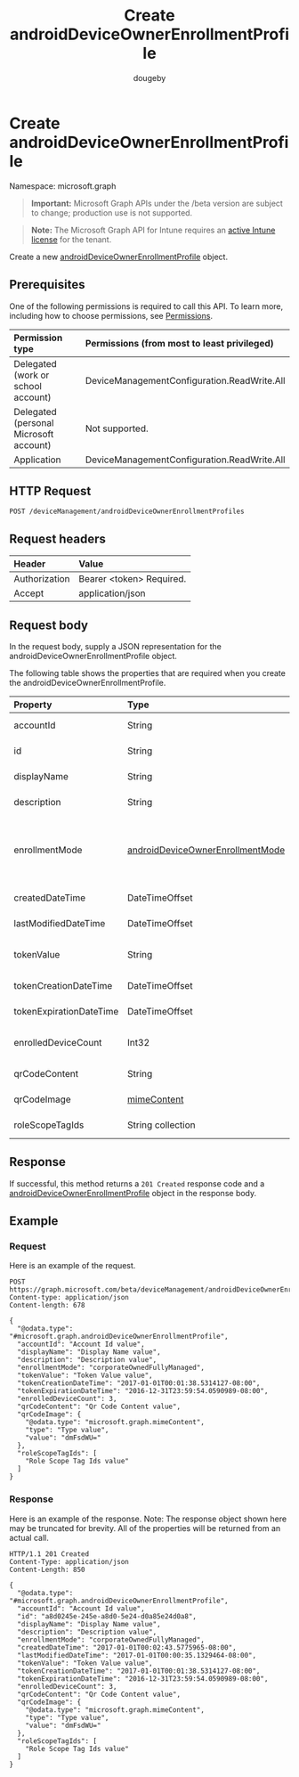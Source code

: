 ﻿---
title: "Create androidDeviceOwnerEnrollmentProfile"
description: "Create a new androidDeviceOwnerEnrollmentProfile object."
author: "dougeby"
localization_priority: Normal
ms.prod: "intune"
doc_type: apiPageType
---

# Create androidDeviceOwnerEnrollmentProfile

Namespace: microsoft.graph

> **Important:** Microsoft Graph APIs under the /beta version are subject to change; production use is not supported.

> **Note:** The Microsoft Graph API for Intune requires an [active Intune license](https://go.microsoft.com/fwlink/?linkid=839381) for the tenant.

Create a new [androidDeviceOwnerEnrollmentProfile](../resources/intune-androidforwork-androiddeviceownerenrollmentprofile.md) object.

## Prerequisites

One of the following permissions is required to call this API. To learn more, including how to choose permissions, see [Permissions](/graph/permissions-reference).

| Permission type                        | Permissions (from most to least privileged) |
| :------------------------------------- | :------------------------------------------ |
| Delegated (work or school account)     | DeviceManagementConfiguration.ReadWrite.All |
| Delegated (personal Microsoft account) | Not supported.                              |
| Application                            | DeviceManagementConfiguration.ReadWrite.All |

## HTTP Request

<!-- {
  "blockType": "ignored"
}
-->

```http
POST /deviceManagement/androidDeviceOwnerEnrollmentProfiles
```

## Request headers

| Header        | Value                          |
| :------------ | :----------------------------- |
| Authorization | Bearer &lt;token&gt; Required. |
| Accept        | application/json               |

## Request body

In the request body, supply a JSON representation for the androidDeviceOwnerEnrollmentProfile object.

The following table shows the properties that are required when you create the androidDeviceOwnerEnrollmentProfile.

| Property                | Type                                                                                                       | Description                                                                                                                                                                       |
| :---------------------- | :--------------------------------------------------------------------------------------------------------- | :-------------------------------------------------------------------------------------------------------------------------------------------------------------------------------- |
| accountId               | String                                                                                                     | Tenant GUID the enrollment profile belongs to.                                                                                                                                    |
| id                      | String                                                                                                     | Unique GUID for the enrollment profile.                                                                                                                                           |
| displayName             | String                                                                                                     | Display name for the enrollment profile.                                                                                                                                          |
| description             | String                                                                                                     | Description for the enrollment profile.                                                                                                                                           |
| enrollmentMode          | [androidDeviceOwnerEnrollmentMode](../resources/intune-androidforwork-androiddeviceownerenrollmentmode.md) | The enrollment mode of devices that use this enrollment profile. Possible values are: `corporateOwnedDedicatedDevice`, `corporateOwnedFullyManaged`, `corporateOwnedWorkProfile`. |
| createdDateTime         | DateTimeOffset                                                                                             | Date time the enrollment profile was created.                                                                                                                                     |
| lastModifiedDateTime    | DateTimeOffset                                                                                             | Date time the enrollment profile was last modified.                                                                                                                               |
| tokenValue              | String                                                                                                     | Value of the most recently created token for this enrollment profile.                                                                                                             |
| tokenCreationDateTime   | DateTimeOffset                                                                                             | Date time the most recently created token was created.                                                                                                                            |
| tokenExpirationDateTime | DateTimeOffset                                                                                             | Date time the most recently created token will expire.                                                                                                                            |
| enrolledDeviceCount     | Int32                                                                                                      | Total number of Android devices that have enrolled using this enrollment profile.                                                                                                 |
| qrCodeContent           | String                                                                                                     | String used to generate a QR code for the token.                                                                                                                                  |
| qrCodeImage             | [mimeContent](../resources/intune-shared-mimecontent.md)                                                   | String used to generate a QR code for the token.                                                                                                                                  |
| roleScopeTagIds         | String collection                                                                                          | List of Scope Tags for this Entity instance.                                                                                                                                      |

## Response

If successful, this method returns a `201 Created` response code and a [androidDeviceOwnerEnrollmentProfile](../resources/intune-androidforwork-androiddeviceownerenrollmentprofile.md) object in the response body.

## Example

### Request

Here is an example of the request.

```http
POST https://graph.microsoft.com/beta/deviceManagement/androidDeviceOwnerEnrollmentProfiles
Content-type: application/json
Content-length: 678

{
  "@odata.type": "#microsoft.graph.androidDeviceOwnerEnrollmentProfile",
  "accountId": "Account Id value",
  "displayName": "Display Name value",
  "description": "Description value",
  "enrollmentMode": "corporateOwnedFullyManaged",
  "tokenValue": "Token Value value",
  "tokenCreationDateTime": "2017-01-01T00:01:38.5314127-08:00",
  "tokenExpirationDateTime": "2016-12-31T23:59:54.0590989-08:00",
  "enrolledDeviceCount": 3,
  "qrCodeContent": "Qr Code Content value",
  "qrCodeImage": {
    "@odata.type": "microsoft.graph.mimeContent",
    "type": "Type value",
    "value": "dmFsdWU="
  },
  "roleScopeTagIds": [
    "Role Scope Tag Ids value"
  ]
}
```

### Response

Here is an example of the response. Note: The response object shown here may be truncated for brevity. All of the properties will be returned from an actual call.

```http
HTTP/1.1 201 Created
Content-Type: application/json
Content-Length: 850

{
  "@odata.type": "#microsoft.graph.androidDeviceOwnerEnrollmentProfile",
  "accountId": "Account Id value",
  "id": "a8d0245e-245e-a8d0-5e24-d0a85e24d0a8",
  "displayName": "Display Name value",
  "description": "Description value",
  "enrollmentMode": "corporateOwnedFullyManaged",
  "createdDateTime": "2017-01-01T00:02:43.5775965-08:00",
  "lastModifiedDateTime": "2017-01-01T00:00:35.1329464-08:00",
  "tokenValue": "Token Value value",
  "tokenCreationDateTime": "2017-01-01T00:01:38.5314127-08:00",
  "tokenExpirationDateTime": "2016-12-31T23:59:54.0590989-08:00",
  "enrolledDeviceCount": 3,
  "qrCodeContent": "Qr Code Content value",
  "qrCodeImage": {
    "@odata.type": "microsoft.graph.mimeContent",
    "type": "Type value",
    "value": "dmFsdWU="
  },
  "roleScopeTagIds": [
    "Role Scope Tag Ids value"
  ]
}
```
